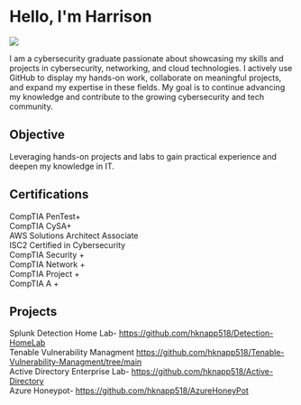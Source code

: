 
# Hello, I'm Harrison
<a href="https://linkedin.com"><img src="https://img.shields.io/badge/-LinkedIn-0072b1?&style=for-the-badge&logo=linkedin&logoColor=white" /></a>

I am a cybersecurity graduate passionate about showcasing my skills and projects in cybersecurity, networking, and cloud technologies. I actively use GitHub to display my hands-on work, collaborate on meaningful projects, and expand my expertise in these fields. My goal is to continue advancing my knowledge and contribute to the growing cybersecurity and tech community.

## Objective

Leveraging hands-on projects and labs to gain practical experience and deepen my knowledge in IT.

## Certifications
   
CompTIA PenTest+<br>
CompTIA CySA+<br>
AWS Solutions Architect Associate<br>
ISC2 Certified in Cybersecurity<br>
CompTIA Security +<br>
CompTIA Network +<br>
CompTIA Project +<br>
CompTIA A +<br>
</div>

## Projects

Splunk Detection Home Lab- https://github.com/hknapp518/Detection-HomeLab <br>
Tenable Vulnerability Managment https://github.com/hknapp518/Tenable-Vulnerability-Managment/tree/main<br>
Active Directory Enterprise Lab- https://github.com/hknapp518/Active-Directory <br>
Azure Honeypot- https://github.com/hknapp518/AzureHoneyPot <br>








